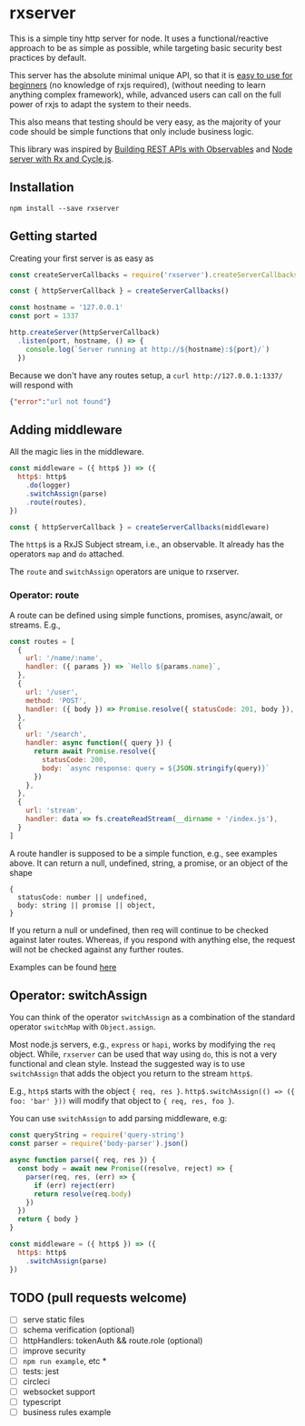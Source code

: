 # rxserver

This is a simple tiny http server for node.
It uses a functional/reactive approach to be as simple as possible,
while targeting basic security best practices by default.

This server has the absolute minimal unique API,
so that it is [easy to use for beginners](#background) (no knowledge of rxjs required),
(without needing to learn anything complex framework),
while, advanced users can call on the full power of rxjs to adapt the system to their needs.

This also means that testing should be very easy,
as the majority of your code should be simple functions that only include business logic.

This library was inspired by
[Building REST APIs with Observables](https://glebbahmutov.com/blog/node-server-with-rx-and-cycle/)
and
[Node server with Rx and Cycle.js](https://glebbahmutov.com/blog/node-server-with-rx-and-cycle/).


## Installation

```
npm install --save rxserver
```

## Getting started

Creating your first server is as easy as

```javascript
const createServerCallbacks = require('rxserver').createServerCallbacks

const { httpServerCallback } = createServerCallbacks()

const hostname = '127.0.0.1'
const port = 1337

http.createServer(httpServerCallback)
  .listen(port, hostname, () => {
    console.log(`Server running at http://${hostname}:${port}/`)
  })
```

Because we don't have any routes setup, a `curl http://127.0.0.1:1337/` will respond with

```json
{"error":"url not found"}
```

## Adding middleware

All the magic lies in the middleware.


```javascript
const middleware = ({ http$ }) => ({
  http$: http$
    .do(logger)
    .switchAssign(parse)
    .route(routes),
})

const { httpServerCallback } = createServerCallbacks(middleware)
```

The `http$` is a RxJS Subject stream, i.e., an observable.
It already has the operators `map` and `do` attached.

The `route` and `switchAssign` operators are unique to rxserver.

### Operator: route

A route can be defined using simple functions, promises, async/await, or streams.
E.g.,

```javascript
const routes = [
  {
    url: '/name/:name',
    handler: ({ params }) => `Hello ${params.name}`,
  },
  {
    url: '/user',
    method: 'POST',
    handler: ({ body }) => Promise.resolve({ statusCode: 201, body }),
  },
  {
    url: '/search',
    handler: async function({ query }) {
      return await Promise.resolve({
        statusCode: 200,
        body: `async response: query = ${JSON.stringify(query)}`
      })
    },
  },
  {
    url: 'stream',
    handler: data => fs.createReadStream(__dirname + '/index.js'),  
  }
]
```

A route handler is supposed to be a simple function, e.g., see examples above.
It can return a null, undefined, string, a promise, or an object of the shape

```
{
  statusCode: number || undefined,
  body: string || promise || object,
}
```

If you return a null or undefined, then req will continue to be checked against later routes.
Whereas, if you respond with anything else, the request will not be checked against any further routes.

Examples can be found [here](example/other-routes.js)

## Operator: switchAssign

You can think of the operator `switchAssign` as a combination of the
standard operator `switchMap` with `Object.assign`.

Most node.js servers, e.g., `express` or `hapi`, works by modifying the `req` object.
While, `rxserver` can be used that way using `do`, this is not a very functional and clean style.
Instead the suggested way is to use `switchAssign` that adds the object you return to the stream `http$`.

E.g., `http$` starts with the object `{ req, res }`.
`http$.switchAssign(() => ({ foo: 'bar' }))` will modify that object to `{ req, res, foo }`.

You can use `switchAssign` to add parsing middleware, e.g:

```javascript
const queryString = require('query-string')
const parser = require('body-parser').json()

async function parse({ req, res }) {
  const body = await new Promise((resolve, reject) => {
    parser(req, res, (err) => {
      if (err) reject(err)
      return resolve(req.body)
    })
  })
  return { body }
}

const middleware = ({ http$ }) => ({
  http$: http$
    .switchAssign(parse)
})
```


## TODO (pull requests welcome)

* [ ] serve static files
* [ ] schema verification (optional)
* [ ] httpHandlers: tokenAuth && route.role (optional)
* [ ] improve security
* [ ] `npm run example`, etc *
* [ ] tests: jest
* [ ] circleci
* [ ] websocket support
* [ ] typescript
* [ ] business rules example
